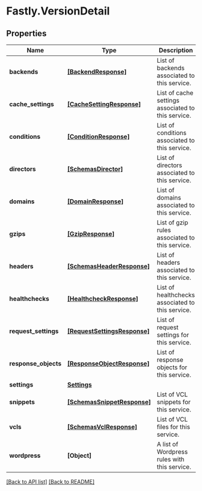 # Fastly.VersionDetail

## Properties

Name | Type | Description | Notes
------------ | ------------- | ------------- | -------------
**backends** | [**[BackendResponse]**](BackendResponse.md) | List of backends associated to this service. | [optional] 
**cache_settings** | [**[CacheSettingResponse]**](CacheSettingResponse.md) | List of cache settings associated to this service. | [optional] 
**conditions** | [**[ConditionResponse]**](ConditionResponse.md) | List of conditions associated to this service. | [optional] 
**directors** | [**[SchemasDirector]**](SchemasDirector.md) | List of directors associated to this service. | [optional] 
**domains** | [**[DomainResponse]**](DomainResponse.md) | List of domains associated to this service. | [optional] 
**gzips** | [**[GzipResponse]**](GzipResponse.md) | List of gzip rules associated to this service. | [optional] 
**headers** | [**[SchemasHeaderResponse]**](SchemasHeaderResponse.md) | List of headers associated to this service. | [optional] 
**healthchecks** | [**[HealthcheckResponse]**](HealthcheckResponse.md) | List of healthchecks associated to this service. | [optional] 
**request_settings** | [**[RequestSettingsResponse]**](RequestSettingsResponse.md) | List of request settings for this service. | [optional] 
**response_objects** | [**[ResponseObjectResponse]**](ResponseObjectResponse.md) | List of response objects for this service. | [optional] 
**settings** | [**Settings**](Settings.md) |  | [optional] 
**snippets** | [**[SchemasSnippetResponse]**](SchemasSnippetResponse.md) | List of VCL snippets for this service. | [optional] 
**vcls** | [**[SchemasVclResponse]**](SchemasVclResponse.md) | List of VCL files for this service. | [optional] 
**wordpress** | **[Object]** | A list of Wordpress rules with this service. | [optional] 


[[Back to API list]](../../README.md#endpoints) [[Back to README]](../../README.md)
